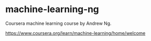# machine-learning-ng
Coursera machine learning course by Andrew Ng.

https://www.coursera.org/learn/machine-learning/home/welcome